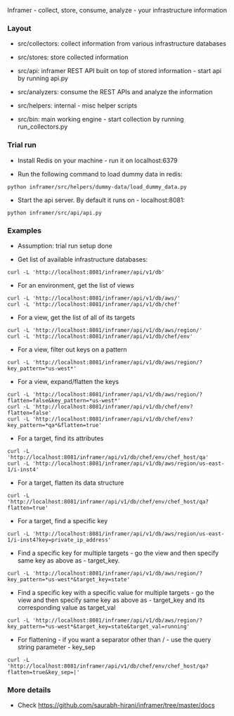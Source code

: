 Inframer - collect, store, consume, analyze - your infrastructure information

### Layout

* src/collectors: collect information from various infrastructure databases

* src/stores: store collected information

* src/api: inframer REST API built on top of stored information - start api by running api.py

* src/analyzers: consume the REST APIs and analyze the information

* src/helpers: internal - misc helper scripts

* src/bin: main working engine - start collection by running run\_collectors.py

### Trial run

* Install Redis on your machine - run it on localhost:6379

* Run the following command to load dummy data in redis:

```
python inframer/src/helpers/dummy-data/load_dummy_data.py
```

* Start the api server. By default it runs on - localhost:8081:

```
python inframer/src/api/api.py
```

### Examples

* Assumption: trial run setup done

* Get list of available infrastructure databases:

```
curl -L 'http://localhost:8081/inframer/api/v1/db'
```

* For an environment, get the list of views

```
curl -L 'http://localhost:8081/inframer/api/v1/db/aws/'
curl -L 'http://localhost:8081/inframer/api/v1/db/chef'
```

* For a view, get the list of all of its targets

```
curl -L 'http://localhost:8081/inframer/api/v1/db/aws/region/'
curl -L 'http://localhost:8081/inframer/api/v1/db/chef/env'
```

* For a view, filter out keys on a pattern

```
curl -L 'http://localhost:8081/inframer/api/v1/db/aws/region/?key_pattern=*us-west*'
```

* For a view, expand/flatten the keys

```
curl -L 'http://localhost:8081/inframer/api/v1/db/aws/region/?flatten=false&key_pattern=*us-west*'
curl -L 'http://localhost:8081/inframer/api/v1/db/chef/env?flatten=false'
curl -L 'http://localhost:8081/inframer/api/v1/db/chef/env?key_pattern=*qa*&flatten=true'
```

* For a target, find its attributes

```
curl -L 'http://localhost:8081/inframer/api/v1/db/chef/env/chef_host/qa'
curl -L 'http://localhost:8081/inframer/api/v1/db/aws/region/us-east-1/i-inst4'
```

* For a target, flatten its data structure

```
curl -L 'http://localhost:8081/inframer/api/v1/db/chef/env/chef_host/qa?flatten=true'
```

* For a target, find a specific key

```
curl -L 'http://localhost:8081/inframer/api/v1/db/aws/region/us-east-1/i-inst4?key=private_ip_address'
```

* Find a specific key for multiple targets - go the view and then specify same key as above as - target\_key.

```
curl -L 'http://localhost:8081/inframer/api/v1/db/aws/region/?key_pattern=*us-west*&target_key=state'
```

* Find a specific key with a specific value for multiple targets - go the view and then specify same key as above as - target\_key
and its corresponding value as target\_val
```
curl -L 'http://localhost:8081/inframer/api/v1/db/aws/region/?key_pattern=*us-west*&target_key=state&target_val=running'
```

* For flattening - if you want a separator other than / - use the query string parameter - key\_sep

```
curl -L 'http://localhost:8081/inframer/api/v1/db/chef/env/chef_host/qa?flatten=true&key_sep=|'
```

### More details

* Check https://github.com/saurabh-hirani/inframer/tree/master/docs
